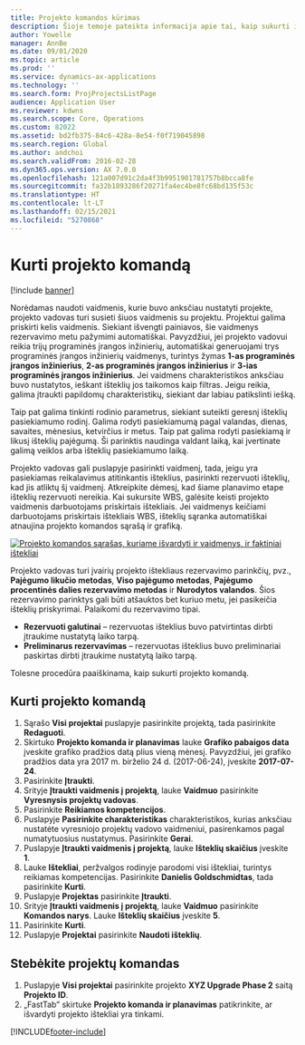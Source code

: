 ```yaml
---
title: Projekto komandos kūrimas
description: Šioje temoje pateikta informacija apie tai, kaip sukurti ir valdyti projekto komandas.
author: Yowelle
manager: AnnBe
ms.date: 09/01/2020
ms.topic: article
ms.prod: ''
ms.service: dynamics-ax-applications
ms.technology: ''
ms.search.form: ProjProjectsListPage
audience: Application User
ms.reviewer: kdwns
ms.search.scope: Core, Operations
ms.custom: 82022
ms.assetid: bd2fb375-84c6-428a-8e54-f0f719045898
ms.search.region: Global
ms.author: andchoi
ms.search.validFrom: 2016-02-28
ms.dyn365.ops.version: AX 7.0.0
ms.openlocfilehash: 121a007d91c2da4f3b9951901781757b8bcca8fe
ms.sourcegitcommit: fa32b1893286f20271fa4ec4be8fc68bd135f53c
ms.translationtype: HT
ms.contentlocale: lt-LT
ms.lasthandoff: 02/15/2021
ms.locfileid: "5270868"
---
```

# <a name="create-a-project-team"></a>Kurti projekto komandą

[!include [banner](../includes/banner.md)]

Norėdamas naudoti vaidmenis, kurie buvo anksčiau nustatyti projekte, projekto vadovas turi susieti šiuos vaidmenis su projektu. Projektui galima priskirti kelis vaidmenis. Siekiant išvengti painiavos, šie vaidmenys rezervavimo metu pažymimi automatiškai. Pavyzdžiui, jei projekto vadovui reikia trijų programinės įrangos inžinierių, automatiškai generuojami trys programinės įrangos inžinierių vaidmenys, turintys žymas **1-as programinės įrangos inžinierius**, **2-as programinės įrangos inžinierius** ir **3-ias programinės įrangos inžinierius**. Jei vaidmens charakteristikos anksčiau buvo nustatytos, ieškant išteklių jos taikomos kaip filtras. Jeigu reikia, galima įtraukti papildomų charakteristikų, siekiant dar labiau patikslinti iešką.

Taip pat galima tinkinti rodinio parametrus, siekiant suteikti geresnį išteklių pasiekiamumo rodinį. Galima rodyti pasiekiamumą pagal valandas, dienas, savaites, mėnesius, ketvirčius ir metus. Taip pat galima rodyti pasiekiamą ir likusį išteklių pajėgumą. Ši parinktis naudinga valdant laiką, kai įvertinate galimą veiklos arba išteklių pasiekiamumo laiką.

Projekto vadovas gali puslapyje pasirinkti vaidmenį, tada, jeigu yra pasiekiamas reikalavimus atitinkantis išteklius, pasirinkti rezervuoti išteklių, kad jis atliktų šį vaidmenį. Atkreipkite dėmesį, kad šiame planavimo etape išteklių rezervuoti nereikia. Kai sukursite WBS, galėsite keisti projekto vaidmenis darbuotojams priskirtais ištekliais. Jei vaidmenys keičiami darbuotojams priskirtais ištekliais WBS, išteklių sąranka automatiškai atnaujina projekto komandos sąrašą ir grafiką.

[![Projekto komandos sąrašas, kuriame išvardyti ir vaidmenys, ir faktiniai ištekliai](./media/projectresourcing03-1024x368.jpg)](./media/projectresourcing03.jpg) 

Projekto vadovas turi įvairių projekto ištekliaus rezervavimo parinkčių, pvz., **Pajėgumo likučio metodas**, **Viso pajėgumo metodas**, **Pajėgumo procentinės dalies rezervavimo metodas** ir **Nurodytos valandos**. Šios rezervavimo parinktys gali būti atšauktos bet kuriuo metu, jei pasikeičia išteklių priskyrimai. Palaikomi du rezervavimo tipai.

- **Rezervuoti galutinai** – rezervuotas išteklius buvo patvirtintas dirbti įtraukime nustatytą laiko tarpą.
- **Preliminarus rezervavimas** – rezervuotas išteklius buvo preliminariai paskirtas dirbti įtraukime nustatytą laiko tarpą.

Tolesne procedūra paaiškinama, kaip sukurti projekto komandą.

## <a name="create-a-project-team"></a>Kurti projekto komandą

1. Sąrašo **Visi projektai** puslapyje pasirinkite projektą, tada pasirinkite **Redaguoti**.
2. Skirtuko **Projekto komanda ir planavimas** lauke **Grafiko pabaigos data** įveskite grafiko pradžios datą plius vieną mėnesį. Pavyzdžiui, jei grafiko pradžios data yra 2017 m. birželio 24 d. (2017-06-24), įveskite **2017-07-24**.
3. Pasirinkite **Įtraukti**.
4. Srityje **Įtraukti vaidmenis į projektą**, lauke **Vaidmuo** pasirinkite **Vyresnysis projektų vadovas**.
5. Pasirinkite **Reikiamos kompetencijos**.
6. Puslapyje **Pasirinkite charakteristikas** charakteristikos, kurias anksčiau nustatėte vyresniojo projektų vadovo vaidmeniui, pasirenkamos pagal numatytuosius nustatymus. Pasirinkite **Gerai**.
7. Puslapyje **Įtraukti vaidmenis į projektą**, lauke **Išteklių skaičius** įveskite **1**.
8. Lauke **Ištekliai**, peržvalgos rodinyje parodomi visi ištekliai, turintys reikiamas kompetencijas. Pasirinkite **Danielis Goldschmidtas**, tada pasirinkite **Kurti**.
9. Puslapyje **Projektas** pasirinkite **Įtraukti**.
10. Srityje **Įtraukti vaidmenis į projektą**, lauke **Vaidmuo** pasirinkite **Komandos narys**. Lauke **Išteklių skaičius** įveskite **5**.
11. Pasirinkite **Kurti**.
12. Puslapyje **Projektai** pasirinkite **Naudoti išteklių**.

## <a name="monitor-project-teams"></a>Stebėkite projektų komandas
1. Puslapyje **Visi projektai** pasirinkite projekto **XYZ Upgrade Phase 2** saitą **Projekto ID**.
2. „FastTab” skirtuke **Projekto komanda ir planavimas** patikrinkite, ar išvardyti projekto ištekliai yra tinkami.


[!INCLUDE[footer-include](../includes/footer-banner.md)]